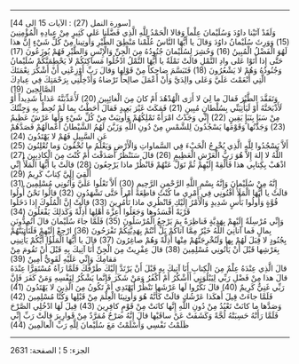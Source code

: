 ------------------------------------------------------------------------

\[سورة النمل (27) : الآيات 15 الى 44\]  
وَلَقَدْ آتَيْنا داوُدَ وَسُلَيْمانَ عِلْماً وَقالا الْحَمْدُ لِلَّهِ الَّذِي فَضَّلَنا عَلى كَثِيرٍ مِنْ
عِبادِهِ الْمُؤْمِنِينَ (15) وَوَرِثَ سُلَيْمانُ داوُدَ وَقالَ يا أَيُّهَا النَّاسُ عُلِّمْنا مَنْطِقَ الطَّيْرِ
وَأُوتِينا مِنْ كُلِّ شَيْءٍ إِنَّ هذا لَهُوَ الْفَضْلُ الْمُبِينُ (16) وَحُشِرَ لِسُلَيْمانَ جُنُودُهُ مِنَ
الْجِنِّ وَالْإِنْسِ وَالطَّيْرِ فَهُمْ يُوزَعُونَ (17) حَتَّى إِذا أَتَوْا عَلى وادِ النَّمْلِ قالَتْ نَمْلَةٌ
يا أَيُّهَا النَّمْلُ ادْخُلُوا مَساكِنَكُمْ لا يَحْطِمَنَّكُمْ سُلَيْمانُ وَجُنُودُهُ وَهُمْ لا يَشْعُرُونَ (18)
فَتَبَسَّمَ ضاحِكاً مِنْ قَوْلِها وَقالَ رَبِّ أَوْزِعْنِي أَنْ أَشْكُرَ نِعْمَتَكَ الَّتِي أَنْعَمْتَ عَلَيَّ وَعَلى
والِدَيَّ وَأَنْ أَعْمَلَ صالِحاً تَرْضاهُ وَأَدْخِلْنِي بِرَحْمَتِكَ فِي عِبادِكَ الصَّالِحِينَ (19)  
وَتَفَقَّدَ الطَّيْرَ فَقالَ ما لِيَ لا أَرَى الْهُدْهُدَ أَمْ كانَ مِنَ الْغائِبِينَ (20) لَأُعَذِّبَنَّهُ
عَذاباً شَدِيداً أَوْ لَأَذْبَحَنَّهُ أَوْ لَيَأْتِيَنِّي بِسُلْطانٍ مُبِينٍ (21) فَمَكَثَ غَيْرَ بَعِيدٍ فَقالَ
أَحَطْتُ بِما لَمْ تُحِطْ بِهِ وَجِئْتُكَ مِنْ سَبَإٍ بِنَبَإٍ يَقِينٍ (22) إِنِّي وَجَدْتُ امْرَأَةً تَمْلِكُهُمْ
وَأُوتِيَتْ مِنْ كُلِّ شَيْءٍ وَلَها عَرْشٌ عَظِيمٌ (23) وَجَدْتُها وَقَوْمَها يَسْجُدُونَ لِلشَّمْسِ مِنْ دُونِ
اللَّهِ وَزَيَّنَ لَهُمُ الشَّيْطانُ أَعْمالَهُمْ فَصَدَّهُمْ عَنِ السَّبِيلِ فَهُمْ لا يَهْتَدُونَ (24)  
أَلاَّ يَسْجُدُوا لِلَّهِ الَّذِي يُخْرِجُ الْخَبْءَ فِي السَّماواتِ وَالْأَرْضِ وَيَعْلَمُ ما تُخْفُونَ وَما
تُعْلِنُونَ (25) اللَّهُ لا إِلهَ إِلاَّ هُوَ رَبُّ الْعَرْشِ الْعَظِيمِ (26) قالَ سَنَنْظُرُ أَصَدَقْتَ أَمْ
كُنْتَ مِنَ الْكاذِبِينَ (27) اذْهَبْ بِكِتابِي هذا فَأَلْقِهْ إِلَيْهِمْ ثُمَّ تَوَلَّ عَنْهُمْ فَانْظُرْ ماذا
يَرْجِعُونَ (28) قالَتْ يا أَيُّهَا الْمَلَأُ إِنِّي أُلْقِيَ إِلَيَّ كِتابٌ كَرِيمٌ (29)  
إِنَّهُ مِنْ سُلَيْمانَ وَإِنَّهُ بِسْمِ اللَّهِ الرَّحْمنِ الرَّحِيمِ (30) أَلاَّ تَعْلُوا عَلَيَّ وَأْتُونِي
مُسْلِمِينَ (31) قالَتْ يا أَيُّهَا الْمَلَأُ أَفْتُونِي فِي أَمْرِي ما كُنْتُ قاطِعَةً أَمْراً حَتَّى
تَشْهَدُونِ (32) قالُوا نَحْنُ أُولُوا قُوَّةٍ وَأُولُوا بَأْسٍ شَدِيدٍ وَالْأَمْرُ إِلَيْكِ فَانْظُرِي ماذا
تَأْمُرِينَ (33) قالَتْ إِنَّ الْمُلُوكَ إِذا دَخَلُوا قَرْيَةً أَفْسَدُوها وَجَعَلُوا أَعِزَّةَ أَهْلِها أَذِلَّةً
وَكَذلِكَ يَفْعَلُونَ (34)  
وَإِنِّي مُرْسِلَةٌ إِلَيْهِمْ بِهَدِيَّةٍ فَناظِرَةٌ بِمَ يَرْجِعُ الْمُرْسَلُونَ (35) فَلَمَّا جاءَ سُلَيْمانَ قالَ
أَتُمِدُّونَنِ بِمالٍ فَما آتانِيَ اللَّهُ خَيْرٌ مِمَّا آتاكُمْ بَلْ أَنْتُمْ بِهَدِيَّتِكُمْ تَفْرَحُونَ (36)
ارْجِعْ إِلَيْهِمْ فَلَنَأْتِيَنَّهُمْ بِجُنُودٍ لا قِبَلَ لَهُمْ بِها وَلَنُخْرِجَنَّهُمْ مِنْها أَذِلَّةً وَهُمْ صاغِرُونَ
(37) قالَ يا أَيُّهَا الْمَلَؤُا أَيُّكُمْ يَأْتِينِي بِعَرْشِها قَبْلَ أَنْ يَأْتُونِي مُسْلِمِينَ (38) قالَ
عِفْرِيتٌ مِنَ الْجِنِّ أَنَا آتِيكَ بِهِ قَبْلَ أَنْ تَقُومَ مِنْ مَقامِكَ وَإِنِّي عَلَيْهِ لَقَوِيٌّ أَمِينٌ
(39)  
قالَ الَّذِي عِنْدَهُ عِلْمٌ مِنَ الْكِتابِ أَنَا آتِيكَ بِهِ قَبْلَ أَنْ يَرْتَدَّ إِلَيْكَ طَرْفُكَ فَلَمَّا رَآهُ
مُسْتَقِرًّا عِنْدَهُ قالَ هذا مِنْ فَضْلِ رَبِّي لِيَبْلُوَنِي أَأَشْكُرُ أَمْ أَكْفُرُ وَمَنْ شَكَرَ فَإِنَّما يَشْكُرُ
لِنَفْسِهِ وَمَنْ كَفَرَ فَإِنَّ رَبِّي غَنِيٌّ كَرِيمٌ (40) قالَ نَكِّرُوا لَها عَرْشَها نَنْظُرْ أَتَهْتَدِي أَمْ
تَكُونُ مِنَ الَّذِينَ لا يَهْتَدُونَ (41) فَلَمَّا جاءَتْ قِيلَ أَهكَذا عَرْشُكِ قالَتْ كَأَنَّهُ هُوَ
وَأُوتِينَا الْعِلْمَ مِنْ قَبْلِها وَكُنَّا مُسْلِمِينَ (42) وَصَدَّها ما كانَتْ تَعْبُدُ مِنْ دُونِ اللَّهِ
إِنَّها كانَتْ مِنْ قَوْمٍ كافِرِينَ (43) قِيلَ لَهَا ادْخُلِي الصَّرْحَ فَلَمَّا رَأَتْهُ حَسِبَتْهُ لُجَّةً
وَكَشَفَتْ عَنْ ساقَيْها قالَ إِنَّهُ صَرْحٌ مُمَرَّدٌ مِنْ قَوارِيرَ قالَتْ رَبِّ إِنِّي ظَلَمْتُ نَفْسِي وَأَسْلَمْتُ
مَعَ سُلَيْمانَ لِلَّهِ رَبِّ الْعالَمِينَ (44)

------------------------------------------------------------------------

الجزء: 5 ¦ الصفحة: 2631
